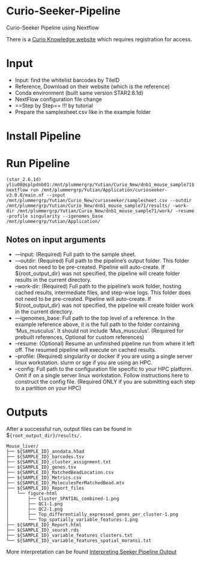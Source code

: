 # Curio-Seeker-Pipeline
Curio-Seeker Pipeline using Nextflow

There is a [Curio Knowledge website](https://knowledgebase.curiobioscience.com/overview/) which requires registration for access.

# Input
- Input: find the whitelist barcodes by TileID
- Reference, Download on their website (which is the reference)
- Conda environment (built same version STAR2.6.1d)
- NextFlow configuration file change 
- ==Step by Step== !!! by tutorial 
- Prepare the samplesheet.csv like in the example folder 

# Install Pipeline 


# Run Pipeline 


```
(star_2.6.1d) yliu08@splpdnb01:/mnt/plummergrp/Yutian/Curio_New/dnb1_mouse_sample71$ nextflow run /mnt/plummergrp/Yutian/Application/curioseeker-v3.0.0/main.nf --input /mnt/plummergrp/Yutian/Curio_New/curioseeker/samplesheet.csv --outdir /mnt/plummergrp/Yutian/Curio_New/dnb1_mouse_sample71/results/ -work-dir /mnt/plummergrp/Yutian/Curio_New/dnb1_mouse_sample71/work/ -resume -profile singularity --igenomes_base /mnt/plummergrp/Yutian/Application/
```

## Notes on input arguments
- ––input: (Required) Full path to the sample sheet. 
- ––outdir: (Required) Full path to the pipeline’s output folder. 
This folder does not need to be pre-created. Pipeline will auto-create.
If ${root_output_dir} was not specified, the pipeline will create folder results in the current directory.
- –work-dir: (Required) Full path to the pipeline’s work folder, hosting cached results, intermediate files, and step-wise logs.
This folder does not need to be pre-created. Pipeline will auto-create.
If ${root_output_dir} was not specified, the pipeline will create folder work in the current directory.
- ––igenomes_base: Full path to the top level of a reference. In the example reference above, it is the full path to the folder containing ‘Mus_musculus’. It should not include ‘Mus_musculus’. (Required for prebuilt references, Optional for custom references)
- –resume: (Optional) Resume an unfinished pipeline run from where it left off. The resumed pipeline will execute on cached results. 
- –profile: (Required) singularity or docker if you are using a single server linux workstation. slurm or sge if you are using an HPC. 
- –config: Full path to the configuration file specific to your HPC platform. Omit if on a single server linux workstation. Follow instructions here to construct the config file. (Required ONLY if you are submitting each step to a partition on your HPC)

# Outputs

After a successful run, output files can be found in $`{root_output_dir}/results/. `



```
Mouse_liver/
├── ${SAMPLE_ID}_anndata.h5ad
├── ${SAMPLE_ID}_barcodes.tsv
├── ${SAMPLE_ID}_cluster_assignment.txt
├── ${SAMPLE_ID}_genes.tsv
├── ${SAMPLE_ID}_MatchedBeadLocation.csv
├── ${SAMPLE_ID}_Metrics.csv
├── ${SAMPLE_ID}_MoleculesPerMatchedBead.mtx
├── ${SAMPLE_ID}_Report_files
│   └── figure-html
│       ├── Cluster_SPATIAL_combined-1.png
│       ├── QC1-1.png
│       ├── QC2-1.png
│       ├── Top_differentially_expressed_genes_per_cluster-1.png
│       └── Top_spatially_variable_features-1.png
├── ${SAMPLE_ID}_Report.html
├── ${SAMPLE_ID}_seurat.rds
├── ${SAMPLE_ID}_variable_features_clusters.txt
└── ${SAMPLE_ID}_variable_features_spatial_moransi.txt
```

More interpretation can be found [Interpreting Seeker Pipeline Output](https://knowledgebase.curiobioscience.com/bioinformatics/seeker-interpreting-output/)

